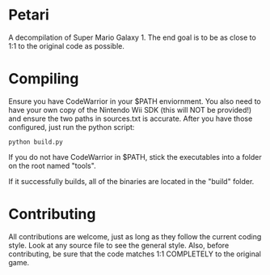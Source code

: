 # Petari
A decompilation of Super Mario Galaxy 1. The end goal is to be as close to 1:1 to the original code as possible.

# Compiling
Ensure you have CodeWarrior in your $PATH enviornment. You also need to have your own copy of the Nintendo Wii SDK (this will NOT be provided!) and ensure the two paths in sources.txt is accurate. After you have those configured, just run the python script:

```
python build.py
```

If you do not have CodeWarrior in $PATH, stick the executables into a folder on the root named "tools".

If it successfully builds, all of the binaries are located in the "build" folder.

# Contributing
All contributions are welcome, just as long as they follow the current coding style. Look at any source file to see the general style. Also, before contributing, be sure that the code matches 1:1 COMPLETELY to the original game.
